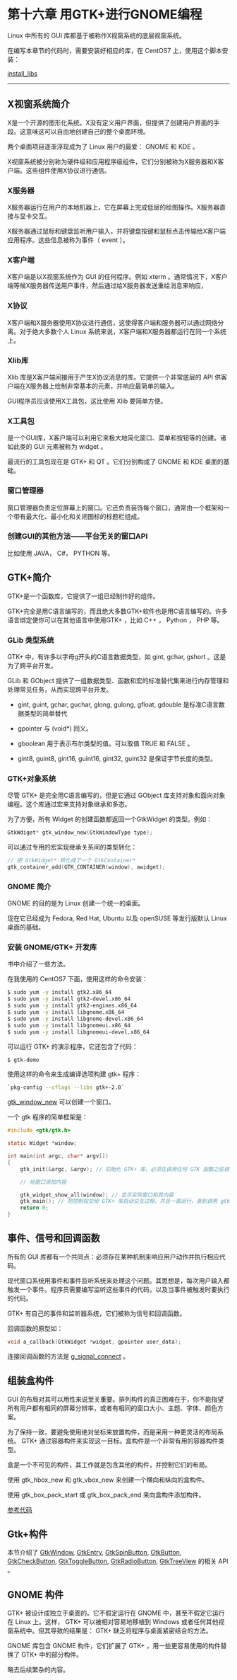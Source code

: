 # 第十六章 用GTK+进行GNOME编程

Linux 中所有的 GUI 库都基于被称作X视窗系统的底层视窗系统。

在编写本章节的代码时，需要安装好相应的库，在 CentOS7 上，使用这个脚本安装：

[install_libs](../codes/BLP/ch16_用GTK+进行GNOME编程/install_libs.sh)

---

## X视窗系统简介

X是一个开源的图形化系统。X没有定义用户界面，但提供了创建用户界面的手段。这意味这可以自由地创建自己的整个桌面环境。

两个桌面项目逐渐浮现成为了 Linux 用户的最爱： GNOME 和 KDE 。

X视窗系统被分别称为硬件级和应用程序级组件，它们分别被称为X服务器和X客户端。这些组件使用X协议进行通信。

### X服务器

X服务器运行在用户的本地机器上，它在屏幕上完成低层的绘图操作。X服务器直接与显卡交互。

X服务器通过鼠标和键盘监听用户输入，并将键盘按键和鼠标点击传输给X客户端应用程序。这些信息被称为事件（ event ）。

### X客户端

X客户端是以X视窗系统作为 GUI 的任何程序。例如 xterm 。通常情况下，X客户端等候X服务器传送用户事件，然后通过给X服务器发送重绘消息来响应，

### X协议

X客户端和X服务器使用X协议进行通信，这使得客户端和服务器可以通过网络分离。对于绝大多数个人 Linux 系统来说，X客户端和X服务器都运行在同一个系统上。

### Xlib库

Xlib 库是X客户端间接用于产生X协议消息的库。它提供一个非常底层的 API 供客户端在X服务器上绘制非常基本的元素，并响应最简单的输入。

GUI程序员应该使用X工具包，这比使用 Xlib 要简单方便。

### X工具包

是一个GUI库，X客户端可以利用它来极大地简化窗口、菜单和按钮等的创建。诸如此类的 GUI 元素被称为 widget 。

最流行的工具包现在是 GTK+ 和 QT 。它们分别构成了 GNOME 和 KDE 桌面的基础。

### 窗口管理器

窗口管理器负责定位屏幕上的窗口。它还负责装饰每个窗口，通常由一个框架和一个带有最大化、最小化和关闭图标的标题栏组成。

### 创建GUI的其他方法——平台无关的窗口API

比如使用 JAVA， C#， PYTHON 等。

## GTK+简介

GTK+是一个函数库，它提供了一组已经制作好的组件。

GTK+完全是用C语言编写的，而且绝大多数GTK+软件也是用C语言编写的。许多语言绑定使你可以在其他语言中使用GTK+ ，比如 C++ ， Python ， PHP 等。

### GLib 类型系统

GTK+ 中，有许多以字母g开头的C语言数据类型，如 gint, gchar, gshort 。这是为了跨平台开发。

GLib 和 GObject 提供了一组数据类型、函数和宏的标准替代集来进行内存管理和处理常见任务，从而实现跨平台开发。

- gint, guint, gchar, guchar, glong, gulong, gfloat, gdouble 是标准C语言数据类型的简单替代

- gpointer 与 (void\*) 同义。

- gboolean 用于表示布尔类型的值。可以取值 TRUE 和 FALSE 。

- gint8, guint8, gint16, guint16, gint32, guint32 是保证字节长度的类型。

### GTK+对象系统

尽管 GTK+ 是完全用C语言编写的，但是它通过 GObject 库支持对象和面向对象编程。这个库通过宏来支持对象继承和多态。

为了方便，所有 Widget 的创建函数都返回一个GtkWidget 的类型。例如：

```c
GtkWdiget* gtk_window_new(GtkWindowType type);
```

可以通过专用的宏实现继承关系间的类型转化：

```c
// 把 GtkWidget* 转化成了一个 GtkContainer*
gtk_container_add(GTK_CONTAINER(window), awidget);
```

### GNOME 简介

GNOME 的目的是为 Linux 创建一个统一的桌面。

现在它已经成为 Fedora, Red Hat, Ubuntu 以及 openSUSE 等发行版默认 Linux 桌面的基础。

### 安装 GNOME/GTK+ 开发库

书中介绍了一些方法。

在我使用的 CentOS7 下面，使用这样的命令安装：

```bash
$ sudo yum -y install gtk2.x86_64
$ sudo yum -y install gtk2-devel.x86_64
$ sudo yum -y install gtk2-engines.x86_64
$ sudo yum -y install libgnome.x86_64
$ sudo yum -y install libgnome-devel.x86_64
$ sudo yum -y install libgnomeui.x86_64
$ sudo yum -y install libgnomeui-devel.x86_64
```

可以运行 GTK+ 的演示程序，它还包含了代码：

```bash
$ gtk-demo
```

使用这样的命令来生成编译选项构建 gtk+ 程序：

```bash
`pkg-config --cflags --libs gtk+-2.0`
```

[gtk_window_new](../codes/lab/api/GTK2.0/window.c) 可以创建一个窗口。

一个 gtk 程序的简单框架是：

```c
#include <gtk/gtk.h>

static Widget *window;

int main(int argc, char* argv[])
{
    gtk_init(&argc, &argv);	// 初始化 GTK+ 库，必须在调用任何 GTK 函数之前调用

	// 给窗口添加内容

	gtk_widget_show_all(window); // 显示实际窗口和其内容
	gtk_main(); // 把控制权交给 GTK+ 来启动交互过程，并且一直运行，直到调用 gtk_main_quit 才返回
    return 0;
}
```

## 事件、信号和回调函数

所有的 GUI 库都有一个共同点：必须存在某种机制来响应用户动作并执行相应代码。

现代窗口系统用事件和事件监听系统来处理这个问题。其思想是，每次用户输入都触发一个事件。程序员需要编写监听这些事件的代码，以及当事件被触发时要执行的代码。

GTK+ 有自己的事件和监听器系统，它们被称为信号和回调函数。

回调函数的原型如：

```c
void a_callback(GtkWidget *widget, gpointer user_data);
```

连接回调函数的方法是 [g_signal_connect](../codes/lab/api/GTK2.0/g_signal_connect.c) 。

## 组装盒构件

GUI 的布局对其可以用性来说至关重要。排列构件的真正困难在于，你不能指望所有用户都有相同的屏幕分辨率，或者有相同的窗口大小、主题、字体、颜色方案。

为了保持一致，要避免使用绝对坐标来放置构件，而是采用一种更灵活的布局系统。 GTK+ 通过容器构件来实现这一目标。盒构件是一个非常有用的容器构件类型。

盒是一个不可见的构件，其工作就是包含其他的构件，并控制它们的布局。

使用 gtk_hbox_new 和 gtk_vbox_new 来创建一个横向和纵向的盒构件。

使用 gtk_box_pack_start 或 gtk_box_pack_end 来向盒构件添加构件。

[参考代码](../codes/lab/api/GTK2.0/box.c)

## Gtk+构件

本节介绍了 [GtkWindow](../codes/lab/api/GTK2.0/window2.c), [GtkEntry](../codes/lab/api/GTK2.0/entry.c), [GtkSpinButton](../codes/lab/api/GTK2.0/spinbutton.c), [GtkButton](../codes/lab/api/GTK2.0/button.c), [GtkCheckButton](../codes/lab/api/GTK2.0/check_button.c), [GtkToggleButton](../codes/lab/api/GTK2.0/toggle_button.c), [GtkRadioButton](../codes/lab/api/GTK2.0/radio_button.c), [GtkTreeView](../codes/lab/api/GTK2.0/tree_view.c) 的相关 API 。

## GNOME 构件

GTK+ 被设计成独立于桌面的。它不假定运行在 GNOME 中，甚至不假定它运行在 Linux 上。这样， GTK+ 可以被相对容易地移植到 Windows 或者任何其他视窗系统中。但其导致的结果是： GTK+ 缺乏将程序与桌面紧密结合的方法。

GNOME 库包含 GNOME 构件，它们扩展了 GTK+ ，用一些更容易使用的构件替换了 GTK+ 中的部分构件。

略去后续繁杂的内容。